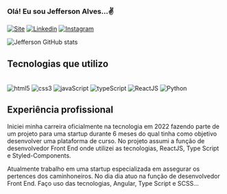 ### Olá! Eu sou Jefferson Alves...✌️

[![Site](https://img.shields.io/website-up-down-green-red/http/monip.org.svg)](https://jeffersonalvesaguiar.github.io/MeuSite/)
[![Linkedin](https://img.shields.io/badge/LinkedIn-0077B5?style=for-the-badge&logo=linkedin&logoColor=white)](https://www.linkedin.com/in/jefferson-alves-22a76a208/)
[![Instagram](https://img.shields.io/badge/Instagram-E4405F?style=for-the-badge&logo=instagram&logoColor=white)](https://www.instagram.com/jeffo_alves/)

![Jefferson GitHub stats](https://github-readme-stats.vercel.app/api?username=JeffersonAlvesAguiar&show_icons=true&theme=dracula)

## Tecnologias que utilizo

<div style="display: inline_block"><br/>
  <img align="center" alt="html5" src="https://img.shields.io/badge/HTML5-E34F26?style=for-the-badge&logo=html5&logoColor=white" />
  
  <img align="center" alt="css3" src="https://img.shields.io/badge/CSS3-1572B6?style=for-the-badge&logo=css3&logoColor=white" />
  
   <img align="center" alt="javaScript" src="https://img.shields.io/badge/JavaScript-F7DF1E?style=for-the-badge&logo=javascript&logoColor=black" />
  
  <img align="center" alt="typeScript" src="https://img.shields.io/badge/TypeScript-007ACC?style=for-the-badge&logo=typescript&logoColor=white" />
  
  <img align="center" alt="ReactJS" src="https://img.shields.io/badge/React-20232A?style=for-the-badge&logo=react&logoColor=61DAFB" />
  
  <img align="center" alt="Python" src="https://img.shields.io/badge/Python-14354C?style=for-the-badge&logo=python&logoColor=white" />
</div>

## Experiência profissional

  Iniciei minha carreira oficialmente na tecnologia em 2022 fazendo parte de um projeto para uma startup durante 6 meses do qual tinha como objetivo desenvolver uma plataforma de curso. No projeto assumi a função de desenvolvedor Front End onde utilizei as tecnologias, ReactJS, Type Script e Styled-Components.
  
  Atualmente trabalho em uma startup especializada em assegurar os pertences dos caminhoneiros. No dia dia atuo na função de desenvolvedor Front End.
  Faço uso das tecnologias, Angular, Type Script e SCSS...
  
